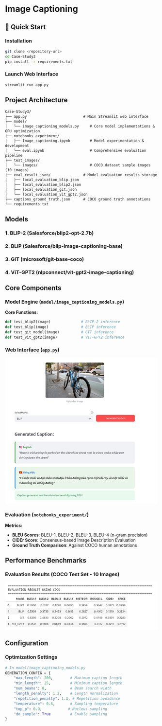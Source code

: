 # Image Captioning 

## 🚀 Quick Start


### Installation
```bash
git clone <repository-url>
cd Case-Study3
pip install -r requirements.txt
```

### Launch Web Interface
```bash
streamlit run app.py
```

## Project Architecture

```
Case-Study3/
├── app.py                          # Main Streamlit web interface
├── model/
│   └── image_captioning_models.py     # Core model implementations & GPU optimization
├── notebooks_experiment/
│   ├── Image_captioning.ipynb         # Model experimentation & development
│   └── eval.ipynb                     # Comprehensive evaluation pipeline
├── test_images/
│   └── images/                        # COCO dataset sample images (10 images)
├── eval_result_json/               # Model evaluation results storage
│   ├── local_evaluation_blip.json
│   ├── local_evaluation_blip2.json
│   ├── local_evaluation_git.json
│   └── local_evaluation_vit_gpt2.json
├── captions_ground_truth.json      # COCO ground truth annotations
└── requirements.txt               
```

## Models

### 1. **BLIP-2** (Salesforce/blip2-opt-2.7b)

### 2. **BLIP** (Salesforce/blip-image-captioning-base)

### 3. **GIT** (microsoft/git-base-coco)

### 4. **ViT-GPT2** (nlpconnect/vit-gpt2-image-captioning)

## Core Components

### Model Engine (`model/image_captioning_models.py`)

**Core Functions:**
```python
def test_blip2(image)              # BLIP-2 inference
def test_blip(image)               # BLIP inference  
def test_git_model(image)          # GIT inference
def test_vit_gpt2(image)           # ViT-GPT2 inference
```

### Web Interface (`app.py`)
![Web Interface](./screenshots/interface.png)

### Evaluation (`notebooks_experiment/`)

**Metrics:**
- **BLEU Scores**: BLEU-1, BLEU-2, BLEU-3, BLEU-4 (n-gram precision)
- **CIDEr Score**: Consensus-based Image Description Evaluation
- **Ground Truth Comparison**: Against COCO human annotations


## Performance Benchmarks

### Evaluation Results (COCO Test Set - 10 Images)

![Results](./screenshots/results.png)


## Configuration

### Optimization Settings
```python
# In model/image_captioning_models.py
GENERATION_CONFIG = {
    "max_length": 200,        # Maximum caption length
    "min_length": 25,         # Minimum caption length  
    "num_beams": 8,           # Beam search width
    "length_penalty": 1.2,    # Length normalization
    "repetition_penalty": 1.3, # Repetition avoidance
    "temperature": 0.8,       # Sampling temperature
    "top_p": 0.9,            # Nucleus sampling
    "do_sample": True         # Enable sampling
}
```

